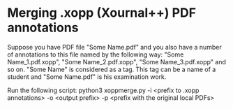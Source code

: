 # Merging .xopp (Xournal++) PDF annotations
Suppose you have PDF file "Some Name.pdf" and you also have a number of annotations to this file named by the following way:
"Some Name_1.pdf.xopp", "Some Name_2.pdf.xopp", "Some Name_3.pdf.xopp" and so on.
"Some Name" is considered as a tag. This tag can be a name of a student and "Some Name.pdf" is his examination work.

Run the following script:
python3 xoppmerge.py -i \<prefix to .xopp annotations> -o \<output prefix\> -p \<prefix with the original local PDFs\>
